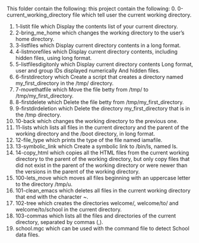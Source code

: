 This folder contain the following:
this project contain the following:
0. 0-current_working_directory file which tell user the current working directory.
1. 1-listit file which Display the contents list of your current directory.
2. 2-bring_me_home which changes the working directory to the user’s home directory.
3. 3-listfiles which Display current directory contents in a long format.
4. 4-listmorefiles which Display current directory contents, including hidden files, using long format.
5. 5-listfilesdigitonly which Display current directory contents Long format, user and group IDs displayed numerically And hidden files.
6. 6-firstdirectory which Create a script that creates a directory named my_first_directory in the /tmp/ directory.
7. 7-movethatfile which Move the file betty from /tmp/ to /tmp/my_first_directory.
8. 8-firstdelete which Delete the file betty from /tmp/my_first_directory.
9. 9-firstdirdeletion which Delete the directory my_first_directory that is in the /tmp directory.
10. 10-back which changes the working directory to the previous one.
11. 11-lists which lists all files in the current directory and the parent of the working directory and the /boot directory, in long format.
12. 12-file_type which prints the type of the file named iamafile.
13. 13-symbolic_link which Create a symbolic link to /bin/ls, named ls.
14. 14-copy_html which copies all the HTML files from the current working directory to the parent of the working directory, but only copy files that did not exist in the parent of the working directory or were newer than the versions in the parent of the working directory.
15. 100-lets_move which moves all files beginning with an uppercase letter to the directory /tmp/u.
16. 101-clean_emacs which deletes all files in the current working directory that end with the character ~.
17. 102-tree which creates the directories welcome/, welcome/to/ and welcome/to/school in the current directory.
18. 103-commas which lists all the files and directories of the current directory, separated by commas (,).
19. school.mgc which can be used with the command file to detect School data files.
